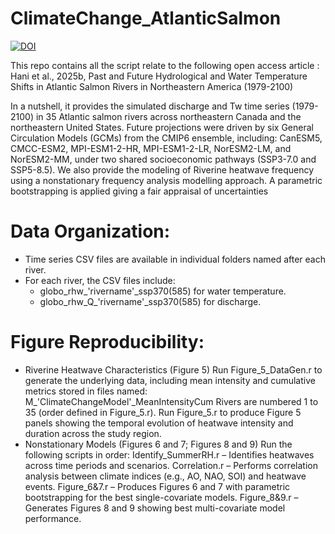 # ClimateChange_AtlanticSalmon
[![DOI](https://zenodo.org/badge/986552679.svg)](https://doi.org/10.5281/zenodo.15468304)

This repo contains all the script relate to the following open access article : Hani et al., 2025b, Past and Future Hydrological and Water Temperature Shifts in Atlantic Salmon Rivers in Northeastern America (1979-2100)

In a nutshell, it provides the simulated discharge and Tw time series (1979-2100) in 35 Atlantic salmon rivers across northeastern Canada and the northeastern United States. Future projections were driven by six General Circulation Models (GCMs) from the CMIP6 ensemble, including: CanESM5, CMCC-ESM2, MPI-ESM1-2-HR, MPI-ESM1-2-LR, NorESM2-LM, and NorESM2-MM, under two shared socioeconomic pathways (SSP3-7.0 and SSP5-8.5). We also provide the modeling of Riverine heatwave frequency using a nonstationary frequency analysis modelling approach. A parametric bootstrapping is applied giving a fair appraisal of uncertainties

# Data Organization:
-  Time series CSV files are available in individual folders named after each river.
-  For each river, the CSV files include:
    -  globo_rhw_'rivername'_ssp370(585) for water temperature.
    -  globo_rhw_Q_'rivername'_ssp370(585) for discharge.
      
# Figure Reproducibility:
-  Riverine Heatwave Characteristics (Figure 5)
    Run Figure_5_DataGen.r to generate the underlying data, including mean intensity and cumulative metrics stored in files named: M_'ClimateChangeModel'_MeanIntensityCum
    Rivers are numbered 1 to 35 (order defined in Figure_5.r).
    Run Figure_5.r to produce Figure 5 panels showing the temporal evolution of heatwave intensity and duration across the study region.
-  Nonstationary Models (Figures 6 and 7; Figures 8 and 9)
    Run the following scripts in order:
    Identify_SummerRH.r – Identifies heatwaves across time periods and scenarios.
    Correlation.r – Performs correlation analysis between climate indices (e.g., AO, NAO, SOI) and heatwave events.
    Figure_6&7.r – Produces Figures 6 and 7 with parametric bootstrapping for the best single-covariate models.
    Figure_8&9.r – Generates Figures 8 and 9 showing best multi-covariate model performance.
